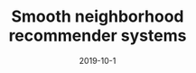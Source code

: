 ---
title: "Smooth neighborhood recommender systems"
collection: publications
permalink: /publication/2020-DSWQ-rs.md
date: 2019-10-1
venue: 'Journal of Machine Learning Research'
link: 'https://www.jmlr.org/papers/v20/17-629.html'
citation: 'Ben Dai, Xiaotong Shen, Junhui Wang and Annie Qu. 2019. &quot; Smooth neighborhood recommender systems. &quot; <i>Journal of Machine Learning Research</i>: 20(16):1-24, 2019'
# code: 'https://www.tandfonline.com/doi/suppl/10.1080/01621459.2019.1691562?scroll=top'
# github: 'https://github.com/statmlben/embedding-learning'
paperurl: 'https://www.jmlr.org/papers/volume20/17-629/17-629.pdf'
---